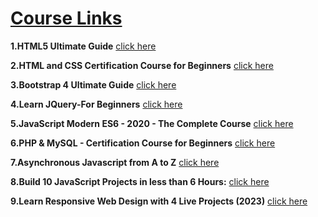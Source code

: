 # [Course Links](https://github.com/Muhammed-Javith/Udemy-MJ/blob/main/udemy%20Course%20Details.md)

**1.HTML5 Ultimate Guide**  [click here](https://www.udemy.com/course/the-complete-html-5-course-from-scratch/)

**2.HTML and CSS Certification Course for Beginners**  [click here](https://www.udemy.com/course/html-css-certification-course-for-beginners-e/)

**3.Bootstrap 4 Ultimate Guide**  [click here](https://www.udemy.com/course/learn-advanced-bootstrap-4/)

 **4.Learn JQuery-For Beginners**  [click here](https://www.udemy.com/course/learn-jquery-for-beginners/)

 **5.JavaScript Modern ES6 - 2020 - The Complete Course**  [click here](https://www.udemy.com/course/javascript-tharunshiv/)

 **6.PHP & MySQL - Certification Course for Beginners**  [click here](https://www.udemy.com/course/php-mysql-certification-course-for-beginners/)

 **7.Asynchronous Javascript from A to Z**  [click here](https://www.udemy.com/course/asynchronous-javascript-from-zero-to-hero/)

 **8.Build 10 JavaScript Projects in less than 6 Hours:**  [click here](https://www.udemy.com/course/build-10-javascript-projects-in-less-than-6-hours/)

 **9.Learn Responsive Web Design with 4 Live Projects (2023)** [click here](https://www.udemy.com/course/responsive-web-design-2-0-complete-guide/)
 
 
 
 
 
 
